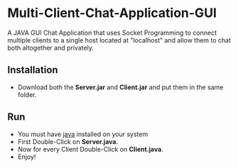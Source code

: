# Multi-Client-Chat-Application-GUI
A JAVA GUI Chat Application that uses Socket Programming to connect multiple clients to a single host located at "localhost" and allow them to chat both altogether and privately.
## Installation
- Download both the **Server.jar** and **Client.jar** and put them in the same folder.
## Run
- You must have [java](https://www.java.com/en/download/) installed on your system
- First Double-Click on **Server.java**.
- Now for every Client Double-Click on **Client.java**.
- Enjoy!
